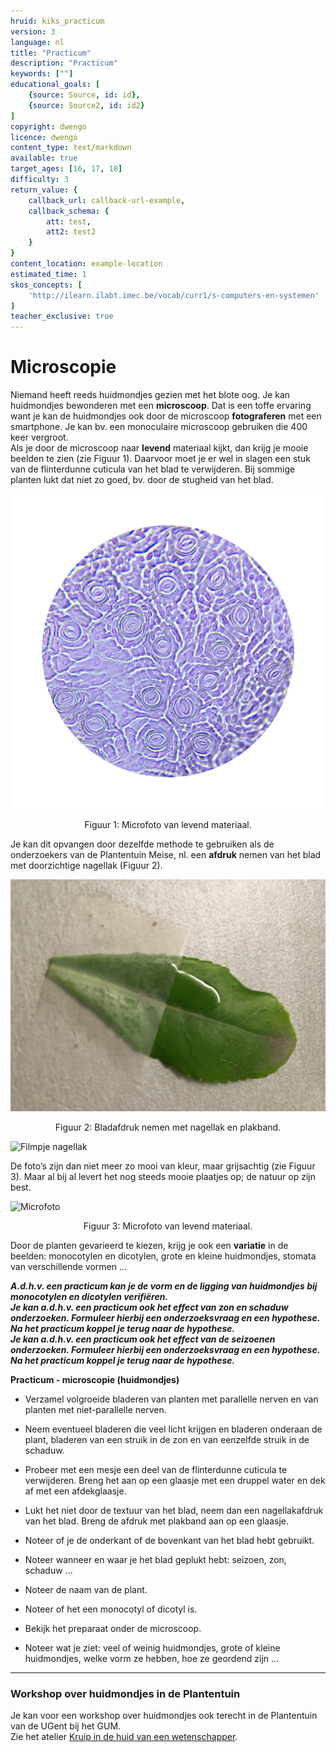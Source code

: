 ```yaml
---
hruid: kiks_practicum
version: 3
language: nl
title: "Practicum"
description: "Practicum"
keywords: [""]
educational_goals: [
    {source: Source, id: id}, 
    {source: Source2, id: id2}
]
copyright: dwengo
licence: dwengo
content_type: text/markdown
available: true
target_ages: [16, 17, 18]
difficulty: 3
return_value: {
    callback_url: callback-url-example,
    callback_schema: {
        att: test,
        att2: test2
    }
}
content_location: example-location
estimated_time: 1
skos_concepts: [
    'http://ilearn.ilabt.imec.be/vocab/curr1/s-computers-en-systemen'
]
teacher_exclusive: true
---
```


# Microscopie 

Niemand heeft reeds huidmondjes gezien met het blote oog. Je kan huidmondjes bewonderen met een **microscoop**. Dat is een toffe ervaring want je kan de huidmondjes ook door de microscoop **fotograferen** met een smartphone. Je kan bv. een monoculaire microscoop gebruiken die 400 keer vergroot.<br> 
Als je door de microscoop naar **levend** materiaal kijkt, dan krijg je mooie beelden te zien (zie Figuur 1). Daarvoor moet je er wel in slagen een stuk van de flinterdunne cuticula van het blad te verwijderen. Bij sommige planten lukt dat niet zo goed, bv. door de stugheid van het blad. 

![](embed/microfoto1.png "Microfoto") 
<figure>
    <figcaption align = "center">Figuur 1: Microfoto van levend materiaal.</figcaption>
</figure> 

Je kan dit opvangen door dezelfde methode te gebruiken als de onderzoekers van de Plantentuin Meise, nl. een **afdruk** nemen van het blad met doorzichtige nagellak (Figuur 2). 

![](embed/nagellak.jpg "Bladafdruk") 
<figure>
    <figcaption align = "center">Figuur 2: Bladafdruk nemen met nagellak en plakband.</figcaption>
</figure> 

![](@youtube/https://www.youtube.com/embed/JptF3jhOV5k "Filmpje nagellak")

De foto’s zijn dan niet meer zo mooi van kleur, maar grijsachtig (zie Figuur 3). Maar al bij al levert het nog steeds mooie plaatjes op; de natuur op zijn best. 

![](embed/microfoto2.png "Microfoto")
<figure>
    <figcaption align = "center">Figuur 3: Microfoto van levend materiaal.</figcaption>
</figure> 

Door de planten gevarieerd te kiezen, krijg je ook een **variatie** in de beelden: monocotylen en dicotylen, grote en kleine huidmondjes, stomata van verschillende vormen ... 

***A.d.h.v. een practicum kan je de vorm en de ligging van huidmondjes bij monocotylen en dicotylen verifiëren.***<br>
***Je kan a.d.h.v. een practicum ook het effect van zon en schaduw onderzoeken. Formuleer hierbij een onderzoeksvraag en een hypothese. Na het practicum koppel je terug naar de hypothese.*** <br>
***Je kan a.d.h.v. een practicum ook het effect van de seizoenen onderzoeken. Formuleer hierbij een onderzoeksvraag en een hypothese. Na het practicum koppel je terug naar de hypothese.*** 


<div class="alert alert-box alert-success">
    <strong>Practicum - microscopie (huidmondjes)</strong><br>
    <ul><li>Verzamel volgroeide bladeren van planten met parallelle nerven en van planten met niet-parallelle nerven.</li></ul> 
    <ul><li>Neem eventueel bladeren die veel licht krijgen en bladeren onderaan de plant, bladeren van een struik in de zon en van eenzelfde struik in de schaduw.</li></ul> 
    <ul><li>Probeer met een mesje een deel van de flinterdunne cuticula te verwijderen. Breng het aan op een glaasje met een druppel water en dek af met een afdekglaasje.</li></ul> 
    <ul><li>Lukt het niet door de textuur van het blad, neem dan een nagellakafdruk van het blad. Breng de afdruk met plakband aan op een glaasje.</li></ul> 
    <ul><li>Noteer of je de onderkant of de bovenkant van het blad hebt gebruikt.</li></ul> 
    <ul><li>Noteer wanneer en waar je het blad geplukt hebt: seizoen, zon, schaduw ...</li></ul> 
    <ul><li>Noteer de naam van de plant.</li></ul> 
    <ul><li>Noteer of het een monocotyl of dicotyl is.</li></ul> 
    <ul><li>Bekijk het preparaat onder de microscoop.</li></ul> 
    <ul><li>Noteer wat je ziet: veel of weinig huidmondjes, grote of kleine huidmondjes, welke vorm ze hebben, hoe ze geordend zijn ...</li></ul> 
</div> 

-------------------------
### Workshop over huidmondjes in de Plantentuin

Je kan voor een workshop over huidmondjes ook terecht in de Plantentuin van de UGent bij het GUM.<br>
Zie het atelier [Kruip in de huid van een wetenschapper](https://www.gum.gent/nl/de-plantentuin-voor-secundair-onderwijs).
